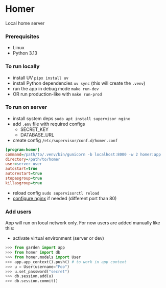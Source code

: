 # Homer
Local home server

### Prerequisites
- Linux
- Python 3.13

### To run locally
- install UV `pipx install uv`
- install Python dependencies `uv sync` (this will create the `.venv`)
- run the app in debug mode `make run-dev`
- OR run production-like with `make run-prod`

### To run on server
- install system deps `sudo apt install supervisor nginx`
- add `.env` file with required configs
    - SECRET_KEY
    - DATABASE_URL
- create config `/etc/supervisor/conf.d/homer.conf`
```ini
[program:homer]
command=/path/to/.venv/bin/gunicorn -b localhost:8000 -w 2 homer:app
directory=/path/to/homer
user=server-user
autostart=true
autorestart=true
stopasgroup=true
killasgroup=true
```
- reload config `sudo supervisorctl reload`
- [configure nginx](https://docs.nginx.com/nginx/admin-guide/web-server/reverse-proxy/) if needed (different port than 80)

### Add users
App will run on local network only. For now users are added manually like this:
- activate virtual environment (server or dev)
```python
>>> from garden import app
>>> from homer import db
>>> from homer.models import User
>>> app.app_context().push() # to work in app context
>>> u = User(username="Foo")
>>> u.set_password("secret")
>>> db.session.add(u)
>>> db.session.commit()
```
